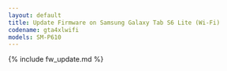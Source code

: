```yaml
---
layout: default
title: Update Firmware on Samsung Galaxy Tab S6 Lite (Wi-Fi)
codename: gta4xlwifi
models: SM-P610
---
```


{% include fw_update.md %}
